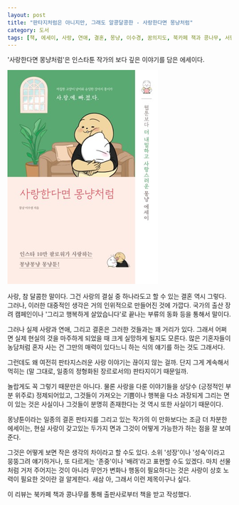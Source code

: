 ```yaml
---
layout: post
title: "판타지처럼은 아니지만, 그래도 알콩달콩한 - 사랑한다면 몽냥처럼"
category: 도서
tags: [책, 에세이, 사랑, 연애, 결혼, 몽냥, 이수경, 꿈의지도, 북카페 책과 콩나무, 서평]
---
```


'사랑한다면 몽냥처럼'은
인스타툰 작가의 보다 깊은 이야기를 담은 에세이다.

![표지](/images/book/mong-nyang-essay-book-h480.jpg)

사랑, 참 달콤한 말이다.
그건 사랑의 결실 중 하나라도고 할 수 있는 결혼 역시 그렇다.
그러나, 이러한 대중적인 생각은 거의 인위적으로 만들어진 것에 가깝다.
국가의 출산 장려 캠페인이나 '그리고 행복하게 살았습니다'로 끝나는 부류의 동화 등을 통해서 말이다.

그러나 실제 사랑과 연애, 그리고 결혼은 그러한 것들과는 꽤 거리가 있다.
그래서 어쩌면 실제 현실의 것을 마주하게 되었을 때 크게 실망하게 될지도 모른다.
많은 기혼자들이 농담처럼 혼자 사는 건 그만의 매력이 있다느니 하는 식의 얘기를 하는 것도 그래서다.

그런데도 왜 여전히 판타지스러운 사랑 이야기는 끊이지 않는 걸까.
단지 그게 계속해서 먹히는 (말 그대로, 일종의 정형화된 장르로서의) 판타지이기 때문일까.

놀랍게도 꼭 그렇기 때문만은 아니다.
물론 사랑을 다룬 이야기들을 상당수 (긍정적인 부분 위주로) 정제되어있고,
그것들이 가져오는 기쁨이나 행복을 다소 과장되게 그리는 면이 있는 것은 사실이나
그것들이 분명히 존재한다는 것 역시 또한 사실이기 때문이다.

몽냥툰이라는 일종의 결혼 판타지를 그리고 있는 작가의
이 만화보다는 조금 더 차분한 에세이는,
현실 사랑이 갖고있는 두가지 면과
그것이 어떻게 가능한가 하는 점을 잘 보여준다.

그것은 어떻게 보면 작은 생각의 차이라고 할 수도 있다.
소위 '성장'이나 '성숙'이라고 뭉뚱그려 얘기하거나,
또 다르게는 '존중'이나 '배려'라고 표현할 수도 있겠다.
마치 선물처럼 거저 주어지는 것이 아니라
무언가 변화나 행동이 필요하다는 것은 사랑이 상호 노력이 필요한 것이란 걸 알게한다.
새삼 아, 그래서 이런 제목이구나 싶다.



<div class="im im-info">
이 리뷰는 북카페 책과 콩나무를 통해 출판사로부터 책을 받고 작성했다.
</div>
